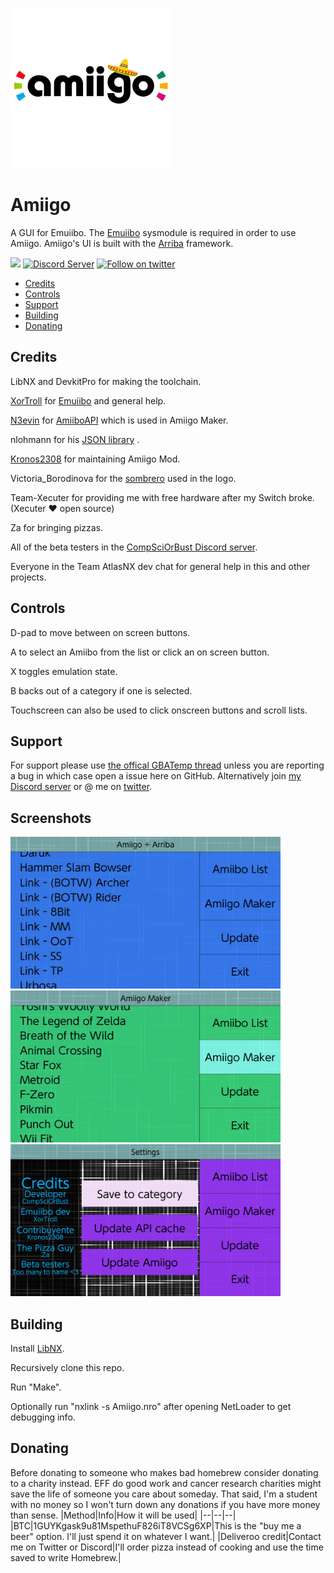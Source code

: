 ![Logo](icon.jpg)

# Amiigo

A GUI for Emuiibo. The [Emuiibo](https://github.com/XorTroll/emuiibo) sysmodule is required in order to use Amiigo.
Amiigo's UI is built with the [Arriba](https://github.com/CompSciOrBust/Arriba) framework.

<a  href="https://github.com/CompSciOrBust/Amiigo/releases"><img  src="https://img.shields.io/github/downloads/CompSciOrBust/Amiigo/total?style=for-the-badge"  alr = "Downloads "  /></a> <a  href="https://discord.gg/ZhRn3nn"><img  src="https://img.shields.io/discord/673622282790502402?color=green&label=Discord&logo=discord&style=for-the-badge"  alt="Discord Server"  /></a> <a  href="https://twitter.com/CompSciOrBust?ref_src=twsrc%5Etfw"><img  src="https://img.shields.io/twitter/follow/CompSciOrBust?color=blue&label=follow&logo=twitter&style=for-the-badge"  alt="Follow on twitter"  /></a>
<!--ts-->
   * [Credits](#Credits)
   * [Controls](#Controls)
   * [Support](#Support)
   * [Building](#Building)
   * [Donating](#Donating)
<!--te-->
  

## Credits

LibNX and DevkitPro for making the toolchain.

[XorTroll](https://github.com/XorTroll/) for [Emuiibo](https://github.com/XorTroll/emuiibo) and general help.

[N3evin](https://github.com/N3evin/) for [AmiiboAPI](https://github.com/N3evin/AmiiboAPI) which is used in Amiigo Maker.

nlohmann for his [JSON library](https://github.com/nlohmann/json) .

[Kronos2308](https://github.com/Kronos2308/) for maintaining Amiigo Mod.

Victoria_Borodinova for the [sombrero](https://pixabay.com/illustrations/sombrero-hat-mexico-mexican-4280389/) used in the logo.

Team-Xecuter for providing me with free hardware after my Switch broke. (Xecuter ❤️ open source)

Za for bringing pizzas.

All of the beta testers in the [CompSciOrBust Discord server](https://discord.gg/ZhRn3nn).

Everyone in the Team AtlasNX dev chat for general help in this and other projects.  

## Controls

D-pad to move between on screen buttons.

A to select an Amiibo from the list or click an on screen button.

X toggles emulation state.

B backs out of a category if one is selected.

Touchscreen can also be used to click onscreen buttons and scroll lists.

## Support

For support please use [the offical GBATemp thread](https://gbatemp.net/threads/amiigo-emuiibo-gui.549964/) unless you are reporting a bug in which case open a issue here on GitHub. Alternatively join [my Discord server](https://discord.gg/ZhRn3nn) or @ me on [twitter](https://twitter.com/CompSciOrBust).

## Screenshots

<img  src="https://raw.githubusercontent.com/CompSciOrBust/Amiigo/master/Screenshots/Screenshot_1.jpg"  width="432"/><img  src="https://raw.githubusercontent.com/CompSciOrBust/Amiigo/master/Screenshots/Screenshot_2.jpg"  width="432"/><img  src="https://raw.githubusercontent.com/CompSciOrBust/Amiigo/master/Screenshots/Screenshot_3.jpg" width="432"/>

## Building

Install [LibNX](https://switchbrew.org/wiki/Setting_up_Development_Environment).

Recursively clone this repo.

Run "Make".

Optionally run "nxlink -s Amiigo.nro" after opening NetLoader to get debugging info.

## Donating
Before donating to someone who makes bad homebrew consider donating to a charity instead. EFF do good work and cancer research charities might save the life of someone you care about someday. That said, I'm a student with no money so I won't turn down any donations if you have more money than sense.
|Method|Info|How it will be used|
|--|--|--|
|BTC|1GUYKgask9u81MspethuF826iT8VCSg6XP|This is the "buy me a beer" option. I'll just spend it on whatever I want.|
|Deliveroo credit|Contact me on Twitter or Discord|I'll order pizza instead of cooking and use the time saved to write Homebrew.|
